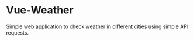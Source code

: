 # Vue-Weather
Simple web application to check weather in different cities using simple API requests.
